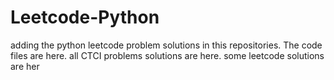 # Leetcode-Python
adding the python leetcode problem solutions in this repositories. 
The code files are here.
all CTCI problems solutions are here.
some leetcode solutions are her























































































































































































































































































































































































































































































































































